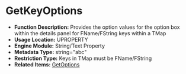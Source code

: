# GetKeyOptions

- **Function Description:** Provides the option values for the option box within the details panel for FName/FString keys within a TMap
- **Usage Location:** UPROPERTY
- **Engine Module:** String/Text Property
- **Metadata Type:** string="abc"
- **Restriction Type:** Keys in TMap must be FName/FString
- **Related Items:** [GetOptions](GetOptions/GetOptions.md)
